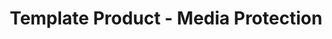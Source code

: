 ---
permalink: /product-documents/template-product/nist-800-53/mp/
layout: control_response
title: Template Product - Media Protection
category: Product Documents
lead: |
  Control responses for NIST 800-53 rev4.
subnav:
  data: components.template-product.policies.MP-Media_Protection.component
  href: ['#%', control_key]
  text: control_key
product_info:
  name: Template Product
  opencontrol_component: template-product
  control_family: MP-Media_Protection
---